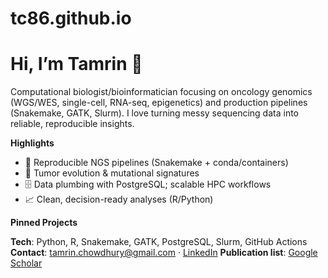 # tc86.github.io
# Hi, I’m Tamrin 👋

Computational biologist/bioinformatician focusing on oncology genomics (WGS/WES, single-cell, RNA-seq, epigenetics) and production pipelines (Snakemake, GATK, Slurm). I love turning messy sequencing data into reliable, reproducible insights.

**Highlights**
- 🔧 Reproducible NGS pipelines (Snakemake + conda/containers)
- 🧬 Tumor evolution & mutational signatures
- 🗄️ Data plumbing with PostgreSQL; scalable HPC workflows
- 📈 Clean, decision-ready analyses (R/Python)

**Pinned Projects**



**Tech**: Python, R, Snakemake, GATK, PostgreSQL, Slurm, GitHub Actions  
**Contact**: tamrin.chowdhury@gmail.com · [LinkedIn](https://www.linkedin.com/in/tamrin-chowdhury-27986555/)
**Publication list**: [Google Scholar](https://scholar.google.com/citations?hl=en&user=7XqVPMcAAAAJ&view_op=list_works&sortby=pubdate)
